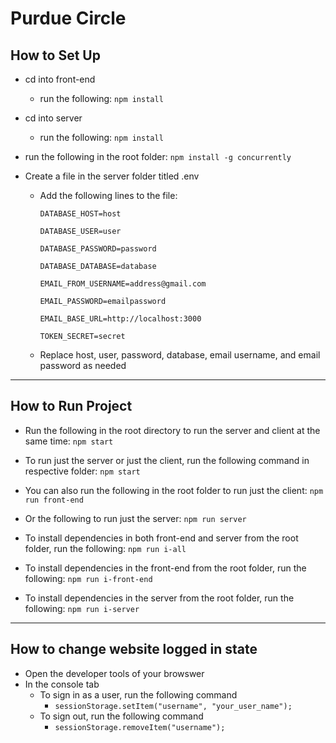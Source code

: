 # Purdue Circle

## How to Set Up

 - cd into front-end
    - run the following: `npm install`
 - cd into server
    - run the following: `npm install`
 - run the following in the root folder: `npm install -g concurrently`

 - Create a file in the server folder titled .env
    - Add the following lines to the file:

        `DATABASE_HOST=host`

        `DATABASE_USER=user`

        `DATABASE_PASSWORD=password`

        `DATABASE_DATABASE=database`

        `EMAIL_FROM_USERNAME=address@gmail.com`

        `EMAIL_PASSWORD=emailpassword`

        `EMAIL_BASE_URL=http://localhost:3000`

        `TOKEN_SECRET=secret`

    - Replace host, user, password, database, email username, and email password as needed 

---

## How to Run Project

 - Run the following in the root directory to run the server and client at the same time: `npm start`
 - To run just the server or just the client, run the following command in respective folder: `npm start`
 - You can also run the following in the root folder to run just the client: `npm run front-end`
 - Or the following to run just the server: `npm run server`

 - To install dependencies in both front-end and server from the root folder, run the following: `npm run i-all`

 - To install dependencies in the front-end from the root folder, run the following: `npm run i-front-end`

 - To install dependencies in the server from the root folder, run the following: `npm run i-server`

---

 ## How to change website logged in state
  - Open the developer tools of your browswer
  - In the console tab
    - To sign in as a user, run the following command
        - `sessionStorage.setItem("username", "your_user_name");`
    - To sign out, run the following command
        - `sessionStorage.removeItem("username");`
